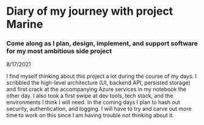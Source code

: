 # Diary of my journey with project Marine

### Come along as I plan, design, implement, and support software for my most ambitious side project

8/17/2021

I find myself thinking about this project a lot during the course of my days. I scribbled the high-level architecture (UI, backend API, persisted storage) and first crack at the accompanying Azure services in my notebook the other day. I also took a first swipe at dev tools, tech stack, and the environments I think I will need. In the coming days I plan to hash out security, authentication, and logging. I will have to try and carve out more time to work on this since I am having trouble not thinking about it.
